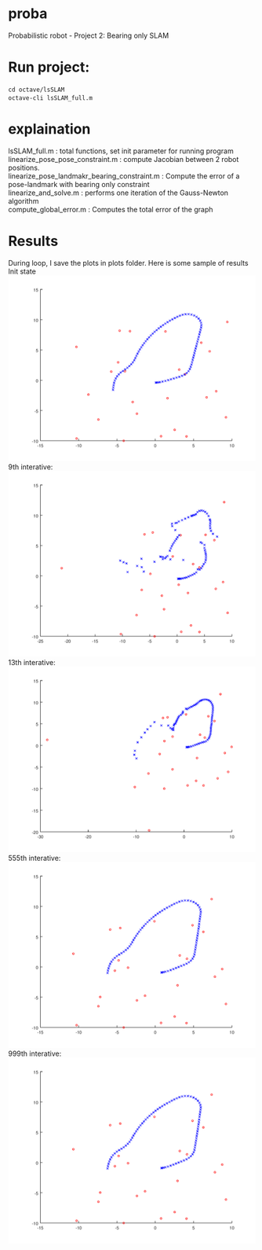 # proba
Probabilistic robot - Project 2: Bearing only SLAM  

# Run project:
`cd octave/lsSLAM`  
`octave-cli lsSLAM_full.m`  
# explaination
lsSLAM_full.m : total functions, set init parameter for running program  
linearize_pose_pose_constraint.m : compute Jacobian between 2 robot positions.  
linearize_pose_landmakr_bearing_constraint.m : Compute the error of a pose-landmark with bearing only constraint  
linearize_and_solve.m : performs one iteration of the Gauss-Newton algorithm  
compute_global_error.m : Computes the total error of the graph  


# Results
During loop, I save the plots in plots folder. Here is some sample of results  
Init state  
![alt text](https://github.com/DavidNguyen95/proba/blob/main/plots/lsslam_000.png)
9th interative:  
![alt text](https://github.com/DavidNguyen95/proba/blob/main/plots/lsslam_009.png)
13th interative:  
![alt text](https://github.com/DavidNguyen95/proba/blob/main/plots/lsslam_013.png)
555th interative:  
![alt text](https://github.com/DavidNguyen95/proba/blob/main/plots/lsslam_555.png)
999th interative:  
![alt text](https://github.com/DavidNguyen95/proba/blob/main/plots/lsslam_998.png)




